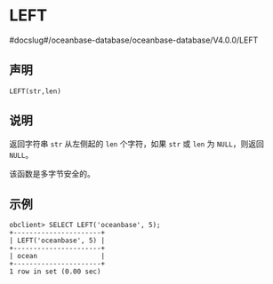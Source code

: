 LEFT 
=========================
#docslug#/oceanbase-database/oceanbase-database/V4.0.0/LEFT


声明 
-----------------------

```unknow
LEFT(str,len)
```



说明 
-----------------------

返回字符串 `str` 从左侧起的 `len` 个字符，如果 `str` 或 `len` 为 `NULL`，则返回 `NULL`。

该函数是多字节安全的。

示例 
-----------------------

```unknow
obclient> SELECT LEFT('oceanbase', 5);
+----------------------+
| LEFT('oceanbase', 5) |
+----------------------+
| ocean                |
+----------------------+
1 row in set (0.00 sec)
```


